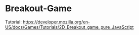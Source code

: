 # Breakout-Game
Tutorial: https://developer.mozilla.org/en-US/docs/Games/Tutorials/2D_Breakout_game_pure_JavaScript
